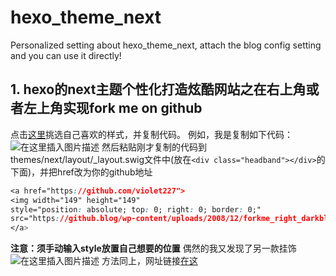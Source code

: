 # hexo_theme_next
Personalized setting  about hexo_theme_next, attach the blog config setting and you can use it directly!
## 1. hexo的next主题个性化打造炫酷网站之在右上角或者左上角实现fork me on github
点击[这里](https://github.blog/2008-12-19-github-ribbons/)挑选自己喜欢的样式，并复制代码。 例如，我是复制如下代码：
![在这里插入图片描述](https://img-blog.csdnimg.cn/20190128112024874.png)
然后粘贴刚才复制的代码到themes/next/layout/_layout.swig文件中(放在`<div class="headband"></div>`的下面)，并把href改为你的github地址

```css
<a href="https://github.com/violet227">
<img width="149" height="149" 
style="position: absolute; top: 0; right: 0; border: 0;" 
src="https://github.blog/wp-content/uploads/2008/12/forkme_right_darkblue_121621.png?resize=149%2C149" class="attachment-full size-full" alt="Fork me on GitHub" data-recalc-dims="1">
</a>
```
 **注意：须手动输入style放置自己想要的位置**
 偶然的我又发现了另一款挂饰
![在这里插入图片描述](https://img-blog.csdnimg.cn/20190128205041335.png?x-oss-process=image/watermark,type_ZmFuZ3poZW5naGVpdGk,shadow_10,text_aHR0cHM6Ly9ibG9nLmNzZG4ubmV0L2ZseV93dA==,size_16,color_FFFFFF,t_70)
方法同上，网址链接[在这](http://tholman.com/github-corners/)

